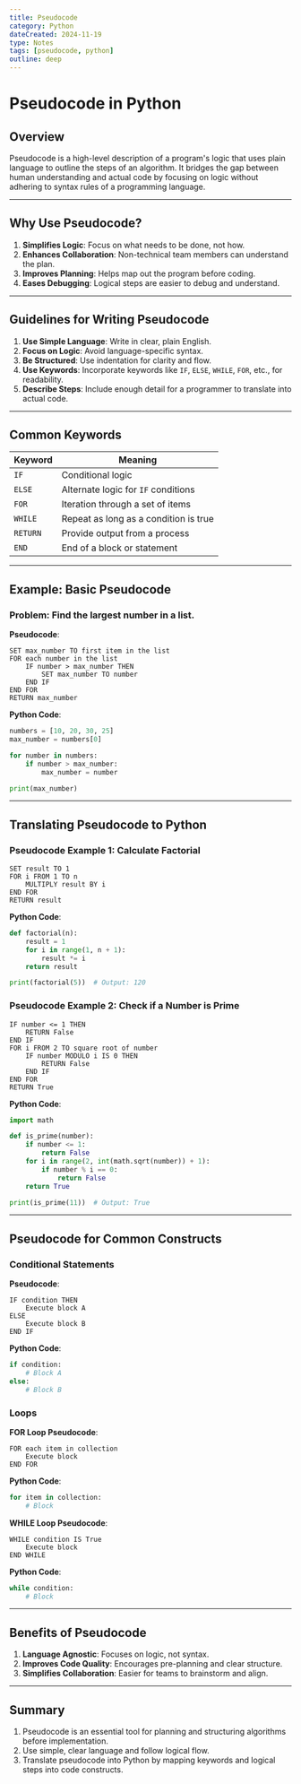 ```yaml
---
title: Pseudocode
category: Python
dateCreated: 2024-11-19
type: Notes
tags: [pseudocode, python]
outline: deep
---
```


# Pseudocode in Python

## Overview
Pseudocode is a high-level description of a program's logic that uses plain language to outline the steps of an algorithm. It bridges the gap between human understanding and actual code by focusing on logic without adhering to syntax rules of a programming language.

---

## Why Use Pseudocode?
1. **Simplifies Logic**: Focus on what needs to be done, not how.
2. **Enhances Collaboration**: Non-technical team members can understand the plan.
3. **Improves Planning**: Helps map out the program before coding.
4. **Eases Debugging**: Logical steps are easier to debug and understand.

---

## Guidelines for Writing Pseudocode
1. **Use Simple Language**: Write in clear, plain English.
2. **Focus on Logic**: Avoid language-specific syntax.
3. **Be Structured**: Use indentation for clarity and flow.
4. **Use Keywords**: Incorporate keywords like `IF`, `ELSE`, `WHILE`, `FOR`, etc., for readability.
5. **Describe Steps**: Include enough detail for a programmer to translate into actual code.

---

## Common Keywords
| Keyword      | Meaning                                 |
|--------------|-----------------------------------------|
| `IF`         | Conditional logic                      |
| `ELSE`       | Alternate logic for `IF` conditions    |
| `FOR`        | Iteration through a set of items       |
| `WHILE`      | Repeat as long as a condition is true  |
| `RETURN`     | Provide output from a process          |
| `END`        | End of a block or statement            |

---

## Example: Basic Pseudocode
### Problem: Find the largest number in a list.

**Pseudocode**:
```
SET max_number TO first item in the list
FOR each number in the list
    IF number > max_number THEN
        SET max_number TO number
    END IF
END FOR
RETURN max_number
```

**Python Code**:
```python
numbers = [10, 20, 30, 25]
max_number = numbers[0]

for number in numbers:
    if number > max_number:
        max_number = number

print(max_number)
```

---

## Translating Pseudocode to Python
### Pseudocode Example 1: Calculate Factorial
```
SET result TO 1
FOR i FROM 1 TO n
    MULTIPLY result BY i
END FOR
RETURN result
```

**Python Code**:
```python
def factorial(n):
    result = 1
    for i in range(1, n + 1):
        result *= i
    return result

print(factorial(5))  # Output: 120
```

### Pseudocode Example 2: Check if a Number is Prime
```
IF number <= 1 THEN
    RETURN False
END IF
FOR i FROM 2 TO square root of number
    IF number MODULO i IS 0 THEN
        RETURN False
    END IF
END FOR
RETURN True
```

**Python Code**:
```python
import math

def is_prime(number):
    if number <= 1:
        return False
    for i in range(2, int(math.sqrt(number)) + 1):
        if number % i == 0:
            return False
    return True

print(is_prime(11))  # Output: True
```

---

## Pseudocode for Common Constructs
### Conditional Statements
**Pseudocode**:
```
IF condition THEN
    Execute block A
ELSE
    Execute block B
END IF
```

**Python Code**:
```python
if condition:
    # Block A
else:
    # Block B
```

### Loops
**FOR Loop Pseudocode**:
```
FOR each item in collection
    Execute block
END FOR
```

**Python Code**:
```python
for item in collection:
    # Block
```

**WHILE Loop Pseudocode**:
```
WHILE condition IS True
    Execute block
END WHILE
```

**Python Code**:
```python
while condition:
    # Block
```

---

## Benefits of Pseudocode
1. **Language Agnostic**: Focuses on logic, not syntax.
2. **Improves Code Quality**: Encourages pre-planning and clear structure.
3. **Simplifies Collaboration**: Easier for teams to brainstorm and align.

---

## Summary
1. Pseudocode is an essential tool for planning and structuring algorithms before implementation.
2. Use simple, clear language and follow logical flow.
3. Translate pseudocode into Python by mapping keywords and logical steps into code constructs.
